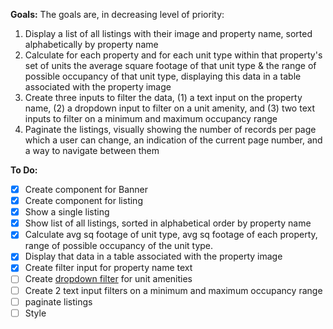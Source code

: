 **Goals:**
The goals are, in decreasing level of priority:
1. Display a list of all listings with their image and property name, sorted alphabetically by property name
2. Calculate for each property and for each unit type within that property's set of units the average square footage of that unit type & the range of possible occupancy of that unit type, displaying this data in a table associated with the property image
3. Create three inputs to filter the data, (1) a text input on the property name, (2) a dropdown input to filter on a unit amenity, and (3) two text inputs to filter on a minimum and maximum occupancy range
4. Paginate the listings, visually showing the number of records per page which a user can change, an indication of the current page number, and a way to navigate between them

**To Do:**
- [x] Create component for Banner
- [x] Create component for listing
- [x] Show a single listing
- [x] Show list of all listings, sorted in alphabetical order by property name
- [x] Calculate avg sq footage of unit type, avg sq footage of each property, range of possible occupancy of the unit type.
- [x] Display that data in a table associated with the property image
- [x] Create filter input for property name text
- [ ] Create [dropdown filter](https://www.w3schools.com/howto/howto_js_filter_dropdown.asp) for unit amenities
- [ ] Create 2 text input filters on a minimum and maximum occupancy range
- [ ] paginate listings
- [ ] Style
